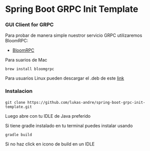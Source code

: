 # Spring Boot GRPC Init Template

### GUI Client for GRPC
Para probar de manera simple nuestror servicio GRPC utilizaremos BloomRPC:

* [BloomRPC](https://docs.gradle.org)

Para suarios de Mac
````
brew install bloomgrpc
````

Para usuarios Linux pueden descargar el .deb de este [link](https://github.com/uw-labs/bloomrpc/releases)

### Instalacion
#### 
````
git clone https://github.com/lukas-andre/spring-boot-grpc-init-template.git
````

Luego abre con tu IDLE de Java preferido

Si tiene gradle instalado en tu terminal puedes instalar usando

````
gradle build
````

Si no haz click en icono de build en un IDLE

 